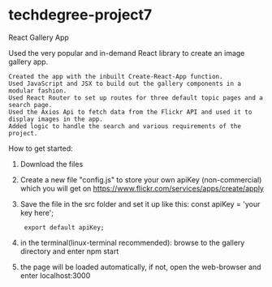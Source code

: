 # techdegree-project7
 React Gallery App

 Used the very popular and in-demand React library to create an image gallery app.


    Created the app with the inbuilt Create-React-App function. 
    Used JavaScript and JSX to build out the gallery components in a modular fashion.
    Used React Router to set up routes for three default topic pages and a search page.
    Used the Axios Api to fetch data from the Flickr API and used it to display images in the app.
    Added logic to handle the search and various requirements of the project.


How to get started:

1. Download the files
2. Create a new file "config.js" to store your own apiKey (non-commercial) which you will get on https://www.flickr.com/services/apps/create/apply 
3. Save the file in the src folder and set it up like this:
        const apiKey = 'your key here';


        export default apiKey;

4. in the terminal(linux-terminal recommended): browse to the gallery directory and enter npm start 
5. the page will be loaded automatically, if not, open the web-browser and enter localhost:3000 